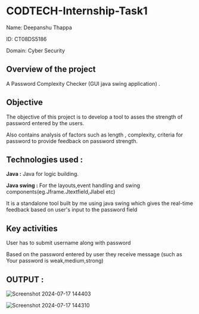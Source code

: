 # CODTECH-Internship-Task1



Name: Deepanshu Thappa

ID:  CT08DS5186

Domain: Cyber Security

## Overview of the project
A Password Complexity Checker (GUI java swing application) .

## Objective
The objective of this project is to develop a tool to asses the strength of password entered by the users. 

 Also contains analysis of  factors such as length , complexity, criteria for password to provide feedback on password strength.

 
## Technologies used :
**Java :** Java for logic building.

**Java swing :** For the layouts,event handling and swing components(eg.Jframe.Jtextfield,Jlabel etc)

It is a standalone tool built by me using java swing which gives the real-time feedback based on user's input to the password field 

## Key activities 

User has to submit username along with password 

Based on the password entered by user they receive message (such as Your password is weak,medium,strong)

## OUTPUT :
![Screenshot 2024-07-17 144403](https://github.com/user-attachments/assets/feaef79f-3212-4320-97a0-f86da2f8c85e)

![Screenshot 2024-07-17 144310](https://github.com/user-attachments/assets/5e5ed42b-6eb9-4116-b2fe-21788f89e10c)

